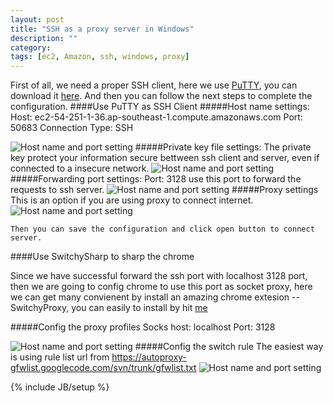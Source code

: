 ```yaml
---
layout: post
title: "SSH as a proxy server in Windows"
description: ""
category: 
tags: [ec2, Amazon, ssh, windows, proxy]
---
```




First of all, we need a proper SSH client, here we use [PuTTY](http://en.wikipedia.org/wiki/PuTTY), you can download it [here](http://the.earth.li/~sgtatham/putty/latest/x86/putty.exe). 
And then you can follow the next steps to complete the configuration.
####Use PuTTY as SSH Client
#####Host name settings:
    Host: ec2-54-251-1-36.ap-southeast-1.compute.amazonaws.com
    Port: 50683
    Connection Type: SSH

![Host name and port setting](http://darlinglele.github.com/images/ssh/host.jpg)
#####Private key file settings:
    The private key protect your information secure bettween ssh client and server, even if connected to a insecure network.
![Host name and port setting](http://darlinglele.github.com/images/ssh/keyfile.jpg)
#####Forwarding port settings:
    Port: 3128 use this port to forward the requests to ssh server.
![Host name and port setting](http://darlinglele.github.com/images/ssh/forwarding.jpg)
#####Proxy settings
    This is an option if you are using proxy to connect internet.
![Host name and port setting](http://darlinglele.github.com/images/ssh/proxy.jpg)

    Then you can save the configuration and click open button to connect server. 
####Use SwitchySharp to sharp the chrome


Since we have successful forward the ssh port with localhost 3128 port, then we are going to config chrome to use this port as socket proxy, here we can get many convienent by install an amazing chrome extesion -- SwitchyProxy, you can easily to install by hit [me](https://chrome.google.com/webstore/detail/dpplabbmogkhghncfbfdeeokoefdjegm)

#####Config the proxy profiles
    Socks host: localhost 
    Port: 3128 
    
![Host name and port setting](http://darlinglele.github.com/images/ssh/profiles.png)
#####Config the switch rule
    The easiest way is using rule list url from https://autoproxy-gfwlist.googlecode.com/svn/trunk/gfwlist.txt 
![Host name and port setting](http://darlinglele.github.com/images/ssh/rule.png)







{% include JB/setup %}
